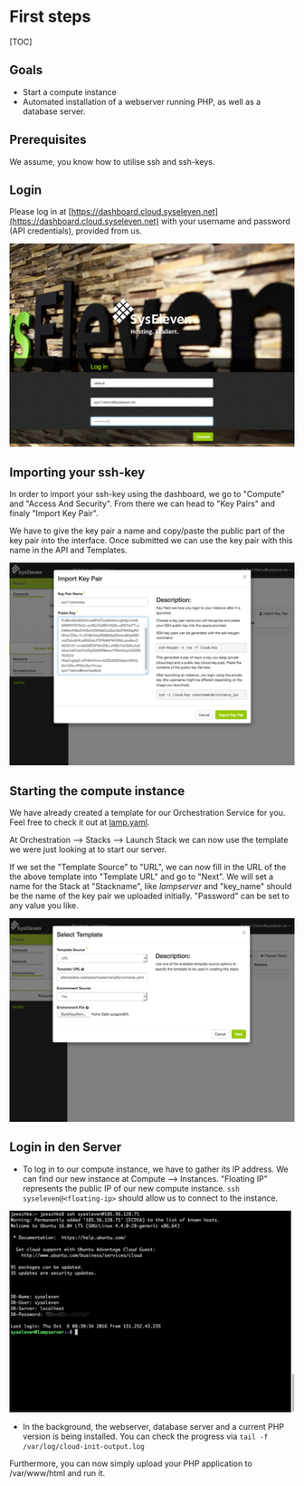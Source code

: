 # First steps

[TOC]

## Goals

* Start a compute instance
* Automated installation of a webserver running PHP, as well as a database server.

## Prerequisites

We assume, you know how to utilise ssh and ssh-keys.

## Login

Please log in at [https://dashboard.cloud.syseleven.net](https://dashboard.cloud.syseleven.net)
with your username and password (API credentials), provided from us.

![SysEleven Login](../img/login.png)

## Importing your ssh-key

In order to import your ssh-key using the dashboard, we go to "Compute" and "Access And Security". From there we can head to "Key Pairs" and finaly "Import Key Pair".

We have to give the key pair a name and copy/paste the public part of the key pair into the interface. Once submitted we can use the key pair with this name in the API and Templates.

![import ssh key](../img/sshkeys.png)

## Starting the compute instance

We have already created a template for our Orchestration Service for you. Feel free to check it out at [lamp.yaml](https://raw.githubusercontent.com/syseleven/heattemplates-examples/master/lampServer/lamp.yaml).

At Orchestration --> Stacks --> Launch Stack we can now use the template we were just looking at to start our server.

If we set the "Template Source" to "URL", we can now fill in the URL of the the above template into "Template URL" and go to "Next". We will set a name for the Stack at "Stackname", like *lampserver* and "key_name" should be the name of the key pair we uploaded initially. "Password" can be set to any value you like.
  
![Launch Stack](../img/launch.png)

## Login in den Server

* To log in to our compute instance, we have to gather its IP address. We can find our new instance at Compute --> Instances. "Floating IP" represents the public IP of our new compute instance. ```ssh syseleven@<floating-ip>``` should allow us to connect to the instance.  

![ssh login](../img/loginterminal.png)

* In the background, the webserver, database server and a current PHP version is being installed.
You can check the progress via ```tail -f /var/log/cloud-init-output.log```

Furthermore, you can now simply upload your PHP application to /var/www/html and run it.
